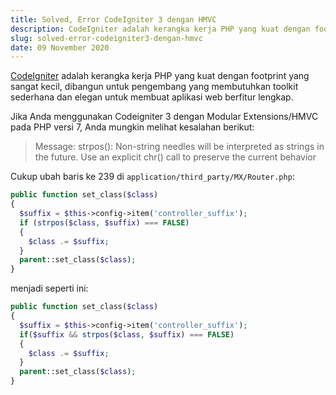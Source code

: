 ```yaml
---
title: Solved, Error CodeIgniter 3 dengan HMVC
description: CodeIgniter adalah kerangka kerja PHP yang kuat dengan footprint yang sangat kecil, dibangun untuk pengembang yang membutuhkan toolkit sederhana dan elegan untuk membuat aplikasi web berfitur lengkap.
slug: solved-error-codeigniter3-dengan-hmvc
date: 09 November 2020
---
```


[CodeIgniter](https://codeigniter.com) adalah kerangka kerja PHP yang kuat dengan footprint yang sangat kecil, dibangun untuk pengembang yang membutuhkan toolkit sederhana dan elegan untuk membuat aplikasi web berfitur lengkap.

Jika Anda menggunakan Codeigniter 3 dengan Modular Extensions/HMVC pada PHP versi 7, Anda mungkin melihat kesalahan berikut:

> Message: strpos(): Non-string needles will be interpreted as strings in the future. Use an explicit chr() call to preserve the current behavior

Cukup ubah baris ke 239 di `application/third_party/MX/Router.php`:

```php
public function set_class($class)
{
  $suffix = $this->config->item('controller_suffix');
  if (strpos($class, $suffix) === FALSE)
  {
    $class .= $suffix;
  }
  parent::set_class($class);
} 
```

menjadi seperti ini:

```php
public function set_class($class)
{
  $suffix = $this->config->item('controller_suffix');
  if($suffix && strpos($class, $suffix) === FALSE)
  {
    $class .= $suffix;
  }
  parent::set_class($class);
} 
```
